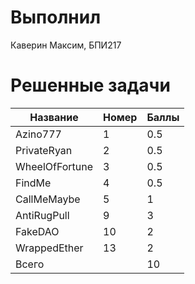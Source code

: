 #  Выполнил

Каверин Максим, БПИ217

# Решенные задачи

| Название       | Номер | Баллы |
|----------------|-------|-------|
| Azino777       | 1     | 0.5   |
| PrivateRyan    | 2     | 0.5   |
| WheelOfFortune | 3     | 0.5   |
| FindMe         | 4     | 0.5   |
| CallMeMaybe    | 5     | 1     |
| AntiRugPull    | 9     | 3     |
| FakeDAO        | 10    | 2     |
| WrappedEther   | 13    | 2     |
| Всего          |       | 10    |